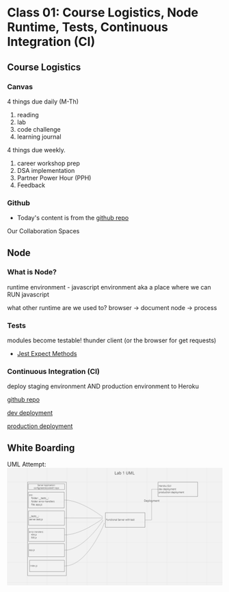 # Class 01: Course Logistics, Node Runtime, Tests, Continuous Integration (CI)

## Course Logistics

### Canvas
  
4 things due daily (M-Th)

1. reading
1. lab
1. code challenge
1. learning journal

4 things due weekly.

1. career workshop prep
1. DSA implementation
1. Partner Power Hour (PPH)
1. Feedback

### Github

- Today's content is from the [github repo](https://github.com/Keelen-Fisher/server-deployment-practice)

Our Collaboration Spaces

## Node

### What is Node?

runtime environment - javascript environment aka a place where we can RUN javascript

what other runtime are we used to? browser -> document
node -> process

### Tests

modules become testable!
thunder client (or the browser for get requests)

- [Jest Expect Methods](https://jestjs.io/docs/expect)

### Continuous Integration (CI)

deploy staging environment AND production environment to Heroku

[github repo]()

[dev deployment]()

[production deployment]()

## White Boarding

UML Attempt: ![lab01 UML](UML%20Rough%20Draft%20for%20Lab%2001.png)